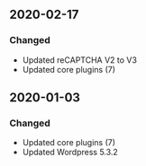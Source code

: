 ## 2020-02-17
### Changed
* Updated reCAPTCHA V2 to V3
* Updated core plugins (7)

## 2020-01-03
### Changed
* Updated core plugins (7)
* Updated Wordpress 5.3.2
